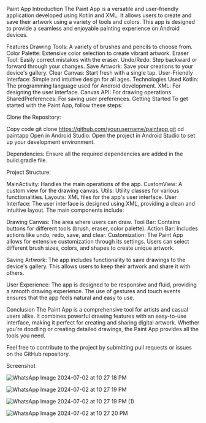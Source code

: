 Paint App
Introduction
The Paint App is a versatile and user-friendly application developed using Kotlin and XML. It allows users to create and save their artwork using a variety of tools and colors. This app is designed to provide a seamless and enjoyable painting experience on Android devices.

Features
Drawing Tools: A variety of brushes and pencils to choose from.
Color Palette: Extensive color selection to create vibrant artwork.
Eraser Tool: Easily correct mistakes with the eraser.
Undo/Redo: Step backward or forward through your changes.
Save Artwork: Save your creations to your device's gallery.
Clear Canvas: Start fresh with a single tap.
User-Friendly Interface: Simple and intuitive design for all ages.
Technologies Used
Kotlin: The programming language used for Android development.
XML: For designing the user interface.
Canvas API: For drawing operations.
SharedPreferences: For saving user preferences.
Getting Started
To get started with the Paint App, follow these steps:

Clone the Repository:

Copy code
git clone https://github.com/yourusername/paintapp.git
cd paintapp
Open in Android Studio:
Open the project in Android Studio to set up your development environment.

Dependencies:
Ensure all the required dependencies are added in the build.gradle file.

Project Structure:

MainActivity: Handles the main operations of the app.
CustomView: A custom view for the drawing canvas.
Utils: Utility classes for various functionalities.
Layouts: XML files for the app's user interface.
User Interface:
The user interface is designed using XML, providing a clean and intuitive layout. The main components include:

Drawing Canvas: The area where users can draw.
Tool Bar: Contains buttons for different tools (brush, eraser, color palette).
Action Bar: Includes actions like undo, redo, save, and clear.
Customization:
The Paint App allows for extensive customization through its settings. Users can select different brush sizes, colors, and shapes to create unique artwork.

Saving Artwork:
The app includes functionality to save drawings to the device's gallery. This allows users to keep their artwork and share it with others.

User Experience:
The app is designed to be responsive and fluid, providing a smooth drawing experience. The use of gestures and touch events ensures that the app feels natural and easy to use.

Conclusion
The Paint App is a comprehensive tool for artists and casual users alike. It combines powerful drawing features with an easy-to-use interface, making it perfect for creating and sharing digital artwork. Whether you're doodling or creating detailed drawings, the Paint App provides all the tools you need.

Feel free to contribute to the project by submitting pull requests or issues on the GitHub repository.

Screenshot


![WhatsApp Image 2024-07-02 at 10 27 18 PM](https://github.com/Yatra052/PaintApp/assets/108984857/46ae1d89-9476-4a02-b495-f554dcb19476)





![WhatsApp Image 2024-07-02 at 10 27 19 PM](https://github.com/Yatra052/PaintApp/assets/108984857/828aa689-6828-4eb0-9f58-da5f29cb52d3)


![WhatsApp Image 2024-07-02 at 10 27 19 PM (1)](https://github.com/Yatra052/PaintApp/assets/108984857/4d657e90-339a-4bf2-b866-d28ba7a9729d)







![WhatsApp Image 2024-07-02 at 10 27 20 PM](https://github.com/Yatra052/PaintApp/assets/108984857/50f30d72-07c6-4ab2-9c80-4b053c525542)






